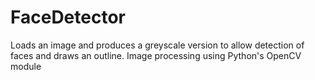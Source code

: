 # FaceDetector
Loads an image and produces a greyscale version to allow detection of faces and draws an outline. Image processing using Python's OpenCV module
